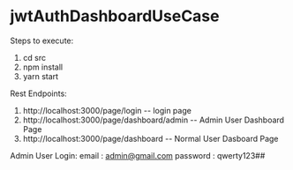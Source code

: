 # jwtAuthDashboardUseCase

Steps to execute:
1. cd src
2. npm install
3. yarn start

Rest Endpoints:
1. http://localhost:3000/page/login  -- login page
2. http://localhost:3000/page/dashboard/admin -- Admin User Dashboard Page
3. http://localhost:3000/page/dashboard -- Normal User Dasboard Page

Admin User Login:
email : admin@gmail.com
password : qwerty123##
